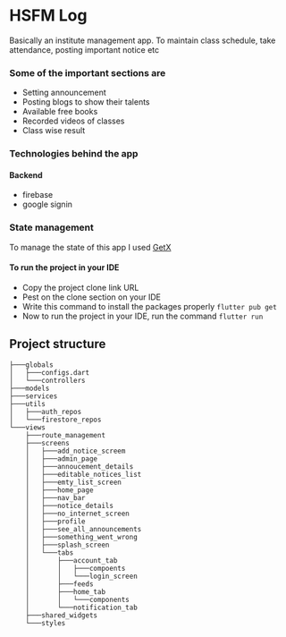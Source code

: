 # HSFM Log
Basically an institute management app. To maintain class schedule, take attendance, posting important notice etc

### Some of the important sections are
* Setting announcement
* Posting blogs to show their talents
* Available free books
* Recorded videos of classes
* Class wise result

### Technologies behind the app
#### Backend
* firebase
* google signin

### State management
To manage the state of this app I used [GetX](https://pub.dev/packages/get)

#### To run the project in your IDE
* Copy the project clone link URL
* Pest on the clone section on your IDE
* Write this command to install the packages properly `flutter pub get`
* Now to run the project in your IDE, run the command `flutter run`

## Project structure
```
├───globals
│   ├───configs.dart
│   └───controllers
├───models
├───services
├───utils
│   ├───auth_repos
│   └───firestore_repos
└───views
    ├───route_management
    ├───screens
    │   ├───add_notice_screem    
    │   ├───admin_page
    │   ├───annoucement_details  
    │   ├───editable_notices_list
    │   ├───emty_list_screen     
    │   ├───home_page
    │   ├───nav_bar
    │   ├───notice_details       
    │   ├───no_internet_screen   
    │   ├───profile
    │   ├───see_all_announcements
    │   ├───something_went_wrong 
    │   ├───splash_screen        
    │   └───tabs
    │       ├───account_tab
    │       │   ├───compoents
    │       │   └───login_screen
    │       ├───feeds
    │       ├───home_tab
    │       │   └───components
    │       └───notification_tab
    ├───shared_widgets
    └───styles
    
